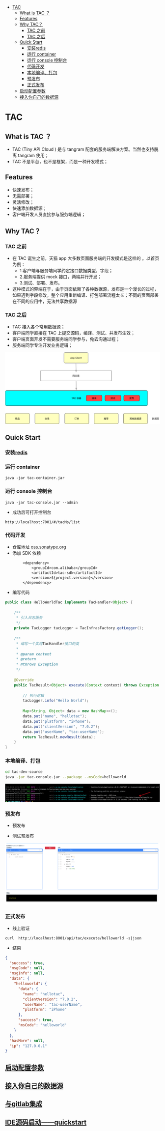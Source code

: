 - [TAC](#tac)
  - [What is TAC ？](#what-is-tac-%EF%BC%9F)
  - [Features](#features)
  - [Why TAC？](#why-tac%EF%BC%9F)
    - [TAC 之前](#tac-%E4%B9%8B%E5%89%8D)
    - [TAC 之后](#tac-%E4%B9%8B%E5%90%8E)
  - [Quick Start](#quick-start)
    - [安装redis](#%E5%AE%89%E8%A3%85redis)
    - [运行 container](#%E8%BF%90%E8%A1%8C-container)
    - [运行 console 控制台](#%E8%BF%90%E8%A1%8C-console-%E6%8E%A7%E5%88%B6%E5%8F%B0)
    - [代码开发](#%E4%BB%A3%E7%A0%81%E5%BC%80%E5%8F%91)
    - [本地编译、打包](#%E6%9C%AC%E5%9C%B0%E7%BC%96%E8%AF%91%E3%80%81%E6%89%93%E5%8C%85)
    - [预发布](#%E9%A2%84%E5%8F%91%E5%B8%83)
    - [正式发布](#%E6%AD%A3%E5%BC%8F%E5%8F%91%E5%B8%83)
  - [启动配置参数](#%E5%90%AF%E5%8A%A8%E9%85%8D%E7%BD%AE%E5%8F%82%E6%95%B0)
  - [接入你自己的数据源](#%E6%8E%A5%E5%85%A5%E4%BD%A0%E8%87%AA%E5%B7%B1%E7%9A%84%E6%95%B0%E6%8D%AE%E6%BA%90)

# TAC

## What is TAC ？

* TAC (Tiny API Cloud ) 是与 tangram 配套的服务端解决方案。当然也支持脱离 tangram 使用；
* TAC 不是平台，也不是框架，而是一种开发模式；

## Features

* 快速发布；
* 无需部署；
* 灵活修改；
* 快速添加数据源；
* 客户端开发人员直接参与服务端逻辑；

## Why TAC？

### TAC 之前

* 在 TAC 诞生之前，天猫 app 大多数页面服务端的开发模式是这样的 。以首页为例：
  * 1.客户端与服务端同学约定接口数据类型，字段；
  * 2.服务端提供 mock 接口，两端并行开发；
  * 3.测试、部署、发布。
* 这种模式的弊端在于，由于页面依赖了各种数据源，发布是一个漫长的过程，如果遇到字段修改，整个应用重新编译、打包部署流程太长；不同的页面部署在不同的应用中，无法共享数据源

### TAC 之后

* TAC 接入各个常用数据源；
* 客户端同学直接在 TAC 上提交源码，编译、测试、并发布生效；
* 客户端页面开发不需要服务端同学参与，免去沟通过程；
* 服务端同学专注开发业务逻辑；

![tac流程](docs/imgs/tac1.png)

## Quick Start

### 安装[redis](https://redis.io/)

### 运行 container

```
java -jar tac-container.jar
```

### 运行 console 控制台

```
java -jar tac-console.jar --admin
```

* 成功后可打开控制台

```
http://localhost:7001/#/tacMs/list
```

### 代码开发

* 仓库地址 [oss.sonatype.org](https://oss.sonatype.org/#nexus-search;quick~tac-sdk)
* 添加 SDK 依赖

```
        <dependency>
            <groupId>com.alibaba</groupId>
            <artifactId>tac-sdk</artifactId>
            <version>${project.version}</version>
        </dependency>
```

* 编写代码

```java
public class HelloWorldTac implements TacHandler<Object> {

    /**
     * 引入日志服务
     */
    private TacLogger tacLogger = TacInfrasFactory.getLogger();

    /**
     * 编写一个实现TacHandler接口的类
     *
     * @param context
     * @return
     * @throws Exception
     */

    @Override
    public TacResult<Object> execute(Context context) throws Exception {

        // 执行逻辑
        tacLogger.info("Hello World");

        Map<String, Object> data = new HashMap<>();
        data.put("name", "hellotac");
        data.put("platform", "iPhone");
        data.put("clientVersion", "7.0.2");
        data.put("userName", "tac-userName");
        return TacResult.newResult(data);
    }
}
```

### 本地编译、打包

```bash
cd tac-dev-source
java -jar tac-console.jar --package --msCode=helloworld
```

![](docs/imgs/tac-package.png)

### 预发布

* 预发布

* 测试预发布

![](docs/imgs/pre-test.png)

### 正式发布

* 线上验证

```
curl  http://localhost:8001/api/tac/execute/helloworld -s|json
```

* 结果

```json
{
  "success": true,
  "msgCode": null,
  "msgInfo": null,
  "data": {
    "helloworld": {
      "data": {
        "name": "hellotac",
        "clientVersion": "7.0.2",
        "userName": "tac-userName",
        "platform": "iPhone"
      },
      "success": true,
      "msCode": "helloworld"
    }
  },
  "hasMore": null,
  "ip": "127.0.0.1"
}
```

## [启动配置参数](/docs/configs.md)

## [接入你自己的数据源](/docs/custom_data_source.md)

## [与gitlab集成](/docs/gitlab.md)

## [IDE源码启动——quickstart](/docs/ide_source_start.md)
